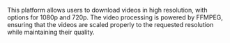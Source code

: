 This platform allows users to download videos in high resolution, with options for 1080p and 720p. The video processing is powered by FFMPEG, ensuring that the videos are scaled properly to the requested resolution while maintaining their quality.
